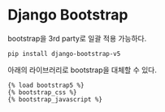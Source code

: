 # Django Bootstrap

bootstrap을 3rd party로 일괄 적용 가능하다.

```
pip install django-bootstrap-v5
```

아래의 라이브러리로 bootstrap을 대체할 수 있다.

```
{% load bootstrap5 %}
{% bootstrap_css %}
{% bootstrap_javascript %}
```

